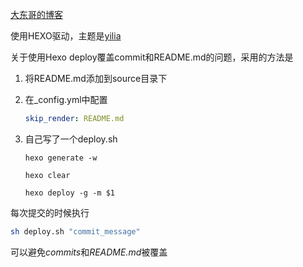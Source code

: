 
[大东哥的博客](https://mistdon.github.io/)

使用HEXO驱动，主题是[yilia](https://github.com/litten/hexo-theme-yilia)

关于使用Hexo deploy覆盖commit和README.md的问题，采用的方法是

1. 将README.md添加到source目录下

2. 在_config.yml中配置 

   ```yaml
   skip_render: README.md
   ```
   
3. 自己写了一个deploy.sh

   ```shell
   hexo generate -w
   
   hexo clear
   
   hexo deploy -g -m $1
   ```

每次提交的时候执行 

```bash
sh deploy.sh "commit_message"
```

可以避免*commits*和*README.md*被覆盖
